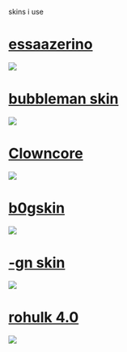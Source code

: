 skins i use

# [essaazerino](https://zaguh.s-ul.eu/nTGOlhRB)
![](https://i.imgur.com/0BIpIl7.png)

# [bubbleman skin](https://zaguh.s-ul.eu/UXnfb9pf)
![](https://i.imgur.com/KnIcJzR.jpeg)

# [Clowncore](https://zaguh.s-ul.eu/aRA5X42V)
![](https://i.imgur.com/oGYpRdV.jpeg)

# [b0gskin](https://zaguh.s-ul.eu/MOOo3s1v)
![](https://i.imgur.com/Gb9iGGU.jpeg)


 # [-gn skin](https://zaguh.s-ul.eu/AENS7WHV)
 ![](https://i.imgur.com/UhOkAbT.png)

 # [rohulk 4.0](https://zaguh.s-ul.eu/ItxeNKK6)
 ![](https://i.imgur.com/8dHEAe9.jpeg)
